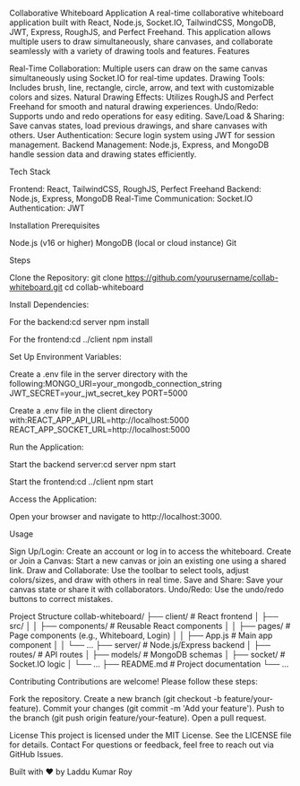 Collaborative Whiteboard Application
A real-time collaborative whiteboard application built with React, Node.js, Socket.IO, TailwindCSS, MongoDB, JWT, Express, RoughJS, and Perfect Freehand. This application allows multiple users to draw simultaneously, share canvases, and collaborate seamlessly with a variety of drawing tools and features.
Features

Real-Time Collaboration: Multiple users can draw on the same canvas simultaneously using Socket.IO for real-time updates.
Drawing Tools: Includes brush, line, rectangle, circle, arrow, and text with customizable colors and sizes.
Natural Drawing Effects: Utilizes RoughJS and Perfect Freehand for smooth and natural drawing experiences.
Undo/Redo: Supports undo and redo operations for easy editing.
Save/Load & Sharing: Save canvas states, load previous drawings, and share canvases with others.
User Authentication: Secure login system using JWT for session management.
Backend Management: Node.js, Express, and MongoDB handle session data and drawing states efficiently.

Tech Stack

Frontend: React, TailwindCSS, RoughJS, Perfect Freehand
Backend: Node.js, Express, MongoDB
Real-Time Communication: Socket.IO
Authentication: JWT

Installation
Prerequisites

Node.js (v16 or higher)
MongoDB (local or cloud instance)
Git

Steps

Clone the Repository:
git clone https://github.com/yourusername/collab-whiteboard.git
cd collab-whiteboard


Install Dependencies:

For the backend:cd server
npm install


For the frontend:cd ../client
npm install




Set Up Environment Variables:

Create a .env file in the server directory with the following:MONGO_URI=your_mongodb_connection_string
JWT_SECRET=your_jwt_secret_key
PORT=5000


Create a .env file in the client directory with:REACT_APP_API_URL=http://localhost:5000
REACT_APP_SOCKET_URL=http://localhost:5000




Run the Application:

Start the backend server:cd server
npm start


Start the frontend:cd ../client
npm start




Access the Application:

Open your browser and navigate to http://localhost:3000.



Usage

Sign Up/Login: Create an account or log in to access the whiteboard.
Create or Join a Canvas: Start a new canvas or join an existing one using a shared link.
Draw and Collaborate: Use the toolbar to select tools, adjust colors/sizes, and draw with others in real time.
Save and Share: Save your canvas state or share it with collaborators.
Undo/Redo: Use the undo/redo buttons to correct mistakes.

Project Structure
collab-whiteboard/
├── client/                # React frontend
│   ├── src/
│   │   ├── components/    # Reusable React components
│   │   ├── pages/         # Page components (e.g., Whiteboard, Login)
│   │   ├── App.js         # Main app component
│   │   └── ...
├── server/                # Node.js/Express backend
│   ├── routes/            # API routes
│   ├── models/            # MongoDB schemas
│   ├── socket/            # Socket.IO logic
│   └── ...
├── README.md              # Project documentation
└── ...

Contributing
Contributions are welcome! Please follow these steps:

Fork the repository.
Create a new branch (git checkout -b feature/your-feature).
Commit your changes (git commit -m 'Add your feature').
Push to the branch (git push origin feature/your-feature).
Open a pull request.

License
This project is licensed under the MIT License. See the LICENSE file for details.
Contact
For questions or feedback, feel free to reach out via GitHub Issues.

Built with ❤️ by Laddu Kumar Roy
